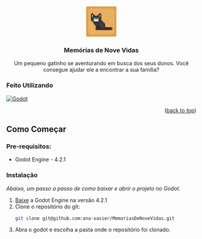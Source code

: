 
<a name="readme-top"></a>



<!-- PROJECT LOGO -->
<br />
<div align="center">
  <a href="https://github.com/ana-xavier/MemoriasDeNoveVidas">
	<img src="icon.png" alt="Logo" width="80" height="80">
  </a>

  <h3 align="center">Memórias de Nove Vidas</h3>

  <p align="center">
	Um pequeno gatinho se aventurando em busca dos seus donos. Você consegue ajudar ele a encontrar a sua família?
  </p>
</div>

<!-- ABOUT THE PROJECT -->
<!-- 
## About The Project

[![Product Name Screen Shot][product-screenshot]](https://example.com)

There are many great README templates available on GitHub; however, I didn't find one that really suited my needs so I created this enhanced one. I want to create a README template so amazing that it'll be the last one you ever need -- I think this is it.

Here's why:
* Your time should be focused on creating something amazing. A project that solves a problem and helps others
* You shouldn't be doing the same tasks over and over like creating a README from scratch
* You should implement DRY principles to the rest of your life :smile:

Of course, no one template will serve all projects since your needs may be different. So I'll be adding more in the near future. You may also suggest changes by forking this repo and creating a pull request or opening an issue. Thanks to all the people have contributed to expanding this template!

Use the `BLANK_README.md` to get started.

<p align="right">(<a href="#readme-top">back to top</a>)</p>
 -->


### Feito Utilizando

[![Godot][godot-shield]][godot-url]

<p align="right">(<a href="#readme-top">back to top</a>)</p>



<!-- GETTING STARTED -->
## Como Começar

<!--This is an example of how you may give instructions on setting up your project locally.
To get a local copy up and running follow these simple example steps.-->

### Pre-requisitos:

* Godot Engine - 4.2.1

### Instalação
_Abaixo, um passo a passo de como baixar e abrir o projeto no Godot._
1. [Baixe](https://godotengine.org/download/archive/4.2.1-stable) a Godot Engine na versão 4.2.1
2. Clone o repositório do git:
   ```sh
   git clone git@github.com:ana-xavier/MemoriasDeNoveVidas.git
   ```
3. Abra o godot e escolha a pasta onde o repositório foi clonado.

[godot-shield]: https://img.shields.io/badge/godot%20engine-000000?style=for-the-badge&logo=godotengine&logoColor=blue
[godot-url]: https://godotengine.org/
